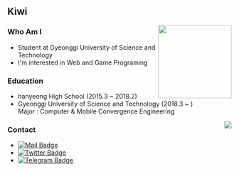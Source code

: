 ## Kiwi

<img align='right' src="https://github-readme-stats.vercel.app/api?username=kdo9921&count_private=true&show_icons=true&bg_color=30,e96443,904e95&title_color=fff&text_color=fff&icon_color=fff" height="165">

### Who Am I

- Student at Gyeonggi University of Science and Technology
- I'm interested in Web and Game Programing

### Education

- hanyeong High School (2015.3 ~ 2018.2)
- Gyeonggi University of Science and Technology (2018.3 ~ )<br>Major : Computer & Mobile Convergence Engineering

<img align='right' src="http://mazassumnida.wtf/api/v2/generate_badge?boj=darae">

### Contact

- [![Mail Badge](https://img.shields.io/badge/Mail-9CE159?style=flat&logo=Mail.Ru&logoColor=8C5E29)](mailto:kiwi@darae.dev)
- [![Twitter Badge](https://img.shields.io/badge/Twitter-1DA1F2?style=flat&logo=Twitter&logoColor=ffffff)](https://twitter.com/_darae_)
- [![Telegram Badge](https://img.shields.io/badge/Telegram-26A5E4?style=flat&logo=Telegram&logoColor=ffffff)](https://t.me/Chamdarae)
